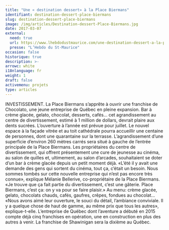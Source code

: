 ```yaml
---
title: "Une « destination dessert» à la Place Biermans"
identifiant: destination-dessert-place-biermans
slug: destination-dessert-place-biermans
image: /img/articles/Destination-dessert-Place-Biermans.jpg
date: 2017-03-07
external:
  need: true
  url: https://www.lhebdodustmaurice.com/une-destination-dessert-a-la-place-biermans/
  presse: "L’Hebdo du St-Maurice"
occasion: false
historique: true
description: >-
arrowc: white
i18nlanguage: fr
weight: 1
draft: false
activemenu: projets
type: articles
---
```

INVESTISSEMENT. La Place Biermans s’apprête à ouvrir une franchise de Chocolato, une jeune entreprise de Québec en pleine expansion. Bar à crème glacée, gelato, chocolat, desserts, cafés… cet agrandissement au centre de divertissement, estimé à 1 million de dollars, devrait plaire aux dents sucrées. L’ouverture à l’année est prévue pour juillet. Le nouvel espace à la façade vitrée et au toit cathédrale pourra accueillir une centaine de personnes, dont une quarantaine sur la terrasse. L’agrandissement d’une superficie d’environ 260 mètres carrés sera situé à gauche de l’entrée principale de la Place Biermans. Les propriétaires du centre de divertissement, qui offrent présentement une cure de jeunesse au cinéma, au salon de quilles et, ultimement, au salon d’arcades, souhaitaient se doter d’un bar à crème glacée depuis un petit moment déjà. «L’été il y avait une demande des gens qui sortent du cinéma, tout ça, c’était un besoin. Nous sommes tombés sur cette nouvelle entreprise qui n’est pas encore très connue», explique Mélanie Bellerive, co-propriétaire de la Place Biermans. «Je trouve que ça fait partie du divertissement, c’est une gâterie. Place Biermans, c’est ça: on y va pour se faire plaisir.» Au menu: crème glacée, gelato, chocolats chauds, cafés, gaufres, crêpes, fondues au chocolat… «Nous avons aimé leur ouverture, le souci du détail, l’ambiance conviviale. Il y a quelque chose de haut de gamme, au même prix que tous les autres», explique-t-elle. L’entreprise de Québec dont l’aventure a débuté en 2015 compte déjà cinq franchises en opération, une en construction en plus des autres à venir. La franchise de Shawinigan sera la dixième au Québec.

